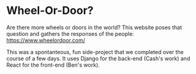 # Wheel-Or-Door?
Are there more wheels or doors in the world? This website poses that question and gathers the
responses of the people: https://www.wheelordoor.com/

This was a spontanteous, fun side-project that we completed over the course of a few days. It
uses Django for the back-end (Cash's work) and React for the front-end (Ben's work).
